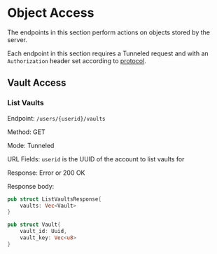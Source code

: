 # Object Access

The endpoints in this section perform actions on objects stored by the server. 

Each endpoint in this section requires a Tunneled request and with an `Authorization` header set according to [protocol](protocol.md#tunneling).

## Vault Access

### List Vaults

Endpoint: `/users/{userid}/vaults`

Method: GET

Mode: Tunneled

URL Fields: `userid` is the UUID of the account to list vaults for

Response: Error or 200 OK 

Response body:
```rust
pub struct ListVaultsResponse{
    vaults: Vec<Vault>
}

pub struct Vault{
    vault_id: Uuid,
    vault_key: Vec<u8>
}
```